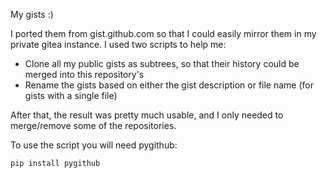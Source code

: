 My gists :)

I ported them from gist.github.com so that I could easily mirror them in my private gitea instance.
I used two scripts to help me:

* Clone all my public gists as subtrees, so that their history could be merged into this repository's
* Rename the gists based on either the gist description or file name (for gists with a single file)

After that, the result was pretty much usable, and I only needed to merge/remove some of the repositories.


To use the script you will need pygithub:

```
pip install pygithub
```
